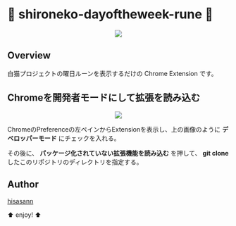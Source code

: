 :lipstick: shironeko-dayoftheweek-rune :lipstick:
===============

<p align="center">
  <img src="http://">
</p>

## Overview

白猫プロジェクトの曜日ルーンを表示するだけの Chrome Extension です。

## Chromeを開発者モードにして拡張を読み込む

<p align="center">
  <img src="http://">
</p>

ChromeのPreferenceの左ペインからExtensionを表示し、上の画像のように **デベロッパーモード** にチェックを入れる。

その後に、 **パッケージ化されていない拡張機能を読み込む** を押して、 **git clone** したこのリポジトリのディレクトリを指定する。

## Author

[hisasann](https://github.com/hisasann)

:arrow_up: enjoy! :arrow_up:
